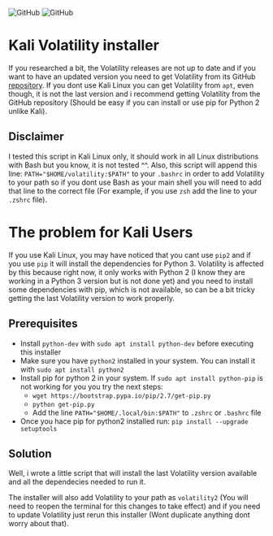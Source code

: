 <img alt="GitHub" src="https://img.shields.io/badge/version-v1.2-blue"> <img alt="GitHub" src="https://img.shields.io/github/license/anthares101/kali_volatility_installer">

# Kali Volatility installer

If you researched a bit, the Volatility releases are not up to date and if you want to have an updated version you need to get Volatility from its GitHub 
[repository](https://github.com/volatilityfoundation/volatility). If you dont use Kali Linux you can get Volatility from `apt`, even though, it is not the last version and i recommend getting Volatility from the GitHub repository (Should be easy if you can install or use pip for Python 2 unlike Kali).

## Disclaimer

I tested this script in Kali Linux only, it should work in all Linux distributions with Bash but you know, it is not tested ^^. Also, this script will append this line: `PATH="$HOME/volatility:$PATH"` to your `.bashrc` in order to add Volatility to your path so if you dont use Bash as your main shell you will need to add that line to the correct file (For example, if you use `zsh` add the line to your `.zshrc` file).

# The problem for Kali Users

If you use Kali Linux, you may have noticed that you cant use `pip2` and if you use `pip` it will install the dependencies for Python 3. Volatility is affected by this because right now, it only works with Python 2 (I know they are working in a Python 3 version but is not done yet) and you need to  install some dependencies with pip, which is not available, so can be a bit tricky getting the last Volatility version to work properly.

## Prerequisites

- Install `python-dev` with `sudo apt install python-dev` before executing this installer
- Make sure you have `python2` installed in your system. You can install it with `sudo apt install python2`
- Install pip for python 2 in your system. If `sudo apt install python-pip` is not working for you you try the next steps:
    - `wget https://bootstrap.pypa.io/pip/2.7/get-pip.py`
    - `python get-pip.py`
    - Add the line `PATH="$HOME/.local/bin:$PATH"` to `.zshrc` or `.bashrc` file
- Once you hace pip for python2 installed run: `pip install --upgrade setuptools`

## Solution

Well, i wrote a little script that will install the last Volatility version available and all the dependecies needed to run it.

The installer will also add Volatility to your path as `volatility2` (You will need to reopen the terminal for this changes to take effect) and if you need to update Volatility just rerun this installer (Wont duplicate anything dont worry about that).

